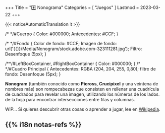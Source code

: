 +++
Title = "#️⃣️ Nonograma"
Categories = [ "Juegos" ]
Lastmod = 2023-03-22
+++

{{< noticeAutomaticTranslation it >}}



<estilo>/*
*/#Cuerpo {
	Color: #000000;
	Antecedentes: #CCF;
}

/*
*/#Fondo {
	Color de fondo: #CCF;
	Imagen de fondo: url('{{<assetsRoot >}}/Media/Nonogram/stock.adobe.com-323111281.jpg');
	Filtro: Desenfoque (5px);
}

/**/#LeftBoxContainer, #RightBoxContainer { Color: #000000; }
/*
*/#Cuadro Principal {
	Antecedentes: RGBA (204, 204, 255, 0,80);
	filtro de fondo: Desenfoque (5px);
}
</estilo>

**Nonogram** (también conocido como **Picross**, **Crucipixel** y una veintena de nombres más) son rompecabezas que consisten en rellenar una cuadrícula de cuadrados para revelar una imagen, utilizando los números de los lados. de la hoja para encontrar intersecciones entre filas y columnas.

WIP... Si quieres descubrir otras cosas o aprender a jugar, lee en [Wikipedia](https://it.wikipedia.org/Nonogram).

## {{% i18n notas-refs %}}

[^PageBg]: **Fondo de página**: [Fuente](https://stock.adobe.com/en/images/close-up-pen-on-a-sheet-with-a-solved-japanese - crucigrama-actividades-de-ocio/323111281)